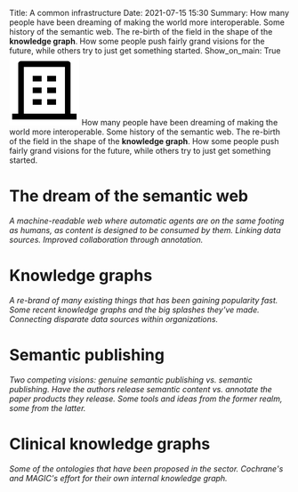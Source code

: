 Title: A common infrastructure
Date: 2021-07-15 15:30
Summary: How many people have been dreaming of making the world more interoperable. Some history of the semantic web. The re-birth of the field in the shape of the **knowledge graph**. How some people push fairly grand visions for the future, while others try to just get something started.
Show_on_main: True
<img alt="Infrastructure icon" src="/images/building-4-line.png" style="max-width:25%">
How many people have been dreaming of making the world more interoperable. Some history of the semantic web. The re-birth of the field in the shape of the **knowledge graph**. How some people push fairly grand visions for the future, while others try to just get something started.

# The dream of the semantic web
_A machine-readable web where automatic agents are on the same footing as humans, as content is designed to be consumed by them. Linking data sources. Improved collaboration through annotation._
# Knowledge graphs
_A re-brand of many existing things that has been gaining popularity fast. Some recent knowledge graphs and the big splashes they've made. Connecting disparate data sources within organizations._
# Semantic publishing
_Two competing visions: genuine semantic publishing vs. semantic publishing. Have the authors release semantic content vs. annotate the paper products they release. Some tools and ideas from the former realm, some from the latter._
# Clinical knowledge graphs
_Some of the ontologies that have been proposed in the sector. Cochrane's and MAGIC's effort for their own internal knowledge graph._